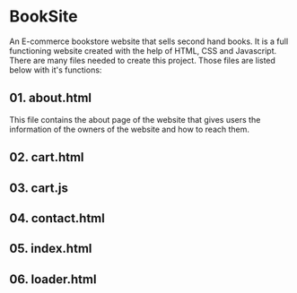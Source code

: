 # BookSite
An E-commerce bookstore website that sells second hand books. It is a full functioning website created with the help of HTML, CSS and Javascript.
There are many files needed to create this project.
Those files are listed below with it's functions:
## 01. about.html
This file contains the about page of the website that gives users the information of the owners of the website and how to reach them.
## 02. cart.html
## 03. cart.js
## 04. contact.html
## 05. index.html
## 06. loader.html

